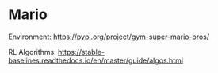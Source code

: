 # Mario

Environment:
https://pypi.org/project/gym-super-mario-bros/

RL Algorithms:
https://stable-baselines.readthedocs.io/en/master/guide/algos.html

